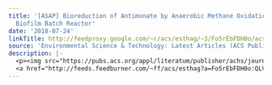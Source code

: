```yaml
---
title: '[ASAP] Bioreduction of Antimonate by Anaerobic Methane Oxidation in a Membrane
  Biofilm Batch Reactor'
date: '2018-07-24'
linkTitle: http://feedproxy.google.com/~r/acs/esthag/~3/Fo5rEbFDH0o/acs.est.8b02035
source: 'Environmental Science & Technology: Latest Articles (ACS Publications)'
description: |-
  <p><img src="https://pubs.acs.org/appl/literatum/publisher/achs/journals/content/esthag/0/esthag.ahead-of-print/acs.est.8b02035/20180724/images/medium/es-2018-02035p_0007.gif" alt="TOC Graphic"/></p><div><cite>Environmental Science & Technology</cite></div><div>DOI: 10.1021/acs.est.8b02035</div><div class="feedflare">
  <a href="http://feeds.feedburner.com/~ff/acs/esthag?a=Fo5rEbFDH0o:QLVDMi9ms5c:yIl2AUoC8zA"><img src="http://feeds.feedburner.com/~ff/acs/esthag?d=yIl2AUoC8zA" border="0"></img></a>
---
```

